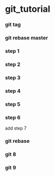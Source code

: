 # git_tutorial

### git tag
### git rebase master
### step 1
### step 2
### step 3
### step 4
### step 5
### step 6

add step 7
### git rebase
### git 8
### git 9
